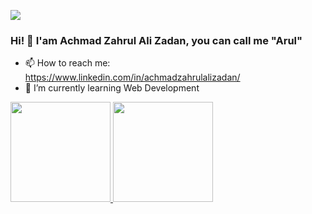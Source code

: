 ![](https://visitor-badge.laobi.icu/badge?page_id=AchmadZahrulAZ.AchmadZahrulAZ)
### Hi! 👋 I'am Achmad Zahrul Ali Zadan, you can call me "Arul" 

<!--
**AchmadZahrulAZ/AchmadZahrulAZ** is a ✨ _special_ ✨ repository because its `README.md` (this file) appears on your GitHub profile.

Here are some ideas to get you started:

- 🔭 I’m currently working on ...
- 🌱 I’m currently learning ...
- 👯 I’m looking to collaborate on ...
- 🤔 I’m looking for help with ...
- 💬 Ask me about ...
- 📫 How to reach me: ...
- 😄 Pronouns: ...
- ⚡ Fun fact: ...
-->

- 📫 How to reach me: https://www.linkedin.com/in/achmadzahrulalizadan/
- 🌱 I’m currently learning Web Development



<p align="left">
<a href="https://github.com/AchmadZahrulAZ">
  <img height="160em" src="https://github-readme-stats-eight-theta.vercel.app/api?username=AchmadZahrulAZ&show_icons=true&theme=algolia&include_all_commits=true&count_private=true"/>
  <img height="160em" src="https://github-readme-stats-eight-theta.vercel.app/api/top-langs/?username=AchmadZahrulAZ&layout=compact&langs_count=8&theme=algolia"/>
</a>
</p>
